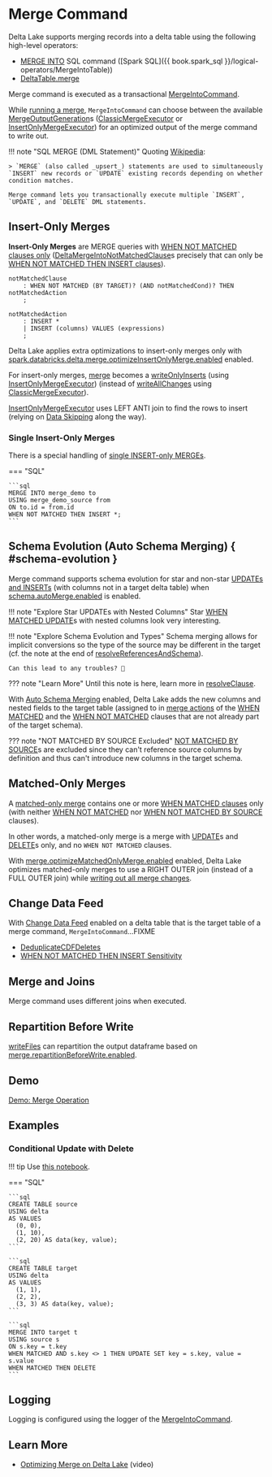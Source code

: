 # Merge Command

Delta Lake supports merging records into a delta table using the following high-level operators:

* [MERGE INTO](../../DeltaAnalysis.md#MergeIntoTable) SQL command ([Spark SQL]({{ book.spark_sql }}/logical-operators/MergeIntoTable))
* [DeltaTable.merge](../../DeltaTable.md#merge)

Merge command is executed as a transactional [MergeIntoCommand](MergeIntoCommand.md).

While [running a merge](MergeIntoCommand.md#runMerge), `MergeIntoCommand` can choose between the available [MergeOutputGeneration](MergeOutputGeneration.md)s ([ClassicMergeExecutor](ClassicMergeExecutor.md) or [InsertOnlyMergeExecutor](InsertOnlyMergeExecutor.md)) for an optimized output of the merge command to write out.

!!! note "SQL MERGE (DML Statement)"
    Quoting [Wikipedia](https://en.wikipedia.org/wiki/Merge_(SQL)):

    > `MERGE` (also called _upsert_) statements are used to simultaneously `INSERT` new records or `UPDATE` existing records depending on whether condition matches.

    Merge command lets you transactionally execute multiple `INSERT`, `UPDATE`, and `DELETE` DML statements.

## Insert-Only Merges

**Insert-Only Merges** are MERGE queries with [WHEN NOT MATCHED clauses only](MergeIntoCommandBase.md#isInsertOnly) ([DeltaMergeIntoNotMatchedClause](DeltaMergeIntoNotMatchedClause.md)s precisely that can only be [WHEN NOT MATCHED THEN INSERT clauses](DeltaMergeIntoNotMatchedInsertClause.md)).

```antlr
notMatchedClause
    : WHEN NOT MATCHED (BY TARGET)? (AND notMatchedCond)? THEN notMatchedAction
    ;

notMatchedAction
    : INSERT *
    | INSERT (columns) VALUES (expressions)
    ;
```

Delta Lake applies extra optimizations to insert-only merges only with [spark.databricks.delta.merge.optimizeInsertOnlyMerge.enabled](../../configuration-properties/index.md#MERGE_INSERT_ONLY_ENABLED) enabled.

For insert-only merges, [merge](MergeIntoCommand.md#runMerge) becomes a [writeOnlyInserts](InsertOnlyMergeExecutor.md#writeOnlyInserts) (using [InsertOnlyMergeExecutor](InsertOnlyMergeExecutor.md)) (instead of [writeAllChanges](ClassicMergeExecutor.md#writeAllChanges) using [ClassicMergeExecutor](ClassicMergeExecutor.md)).

[InsertOnlyMergeExecutor](InsertOnlyMergeExecutor.md#writeOnlyInserts) uses LEFT ANTI join to find the rows to insert (relying on [Data Skipping](../../data-skipping/index.md) along the way).

### Single Insert-Only Merges

There is a special handling of [single INSERT-only MERGEs](MergeIntoCommand.md#isSingleInsertOnly).

=== "SQL"

    ```sql
    MERGE INTO merge_demo to
    USING merge_demo_source from
    ON to.id = from.id
    WHEN NOT MATCHED THEN INSERT *;
    ```

## Schema Evolution (Auto Schema Merging) { #schema-evolution }

Merge command supports schema evolution for star and non-star [UPDATEs and INSERTs](DeltaMergeInto.md#resolveReferencesAndSchema) (with columns not in a target delta table) when [schema.autoMerge.enabled](../../configuration-properties/index.md#schema.autoMerge.enabled) is enabled.

!!! note "Explore Star UPDATEs with Nested Columns"
    Star [WHEN MATCHED UPDATE](DeltaMergeIntoMatchedUpdateClause.md)s with nested columns look very interesting.

!!! note "Explore Schema Evolution and Types"
    Schema merging allows for implicit conversions so the type of the source may be different in the target (cf. the note at the end of [resolveReferencesAndSchema](DeltaMergeInto.md#resolveReferencesAndSchema)).
    
    Can this lead to any troubles? 🤔

??? note "Learn More"
    Until this note is here, learn more in [resolveClause](DeltaMergeInto.md#resolveClause).

With [Auto Schema Merging](../../configuration-properties/index.md#schema.autoMerge.enabled) enabled, Delta Lake adds the new columns and nested fields to the target table (assigned to in [merge actions](DeltaMergeIntoClause.md#actions) of the [WHEN MATCHED](DeltaMergeInto.md#matchedClauses) and the [WHEN NOT MATCHED](DeltaMergeInto.md#notMatchedClauses) clauses that are not already part of the target schema).

??? note "NOT MATCHED BY SOURCE Excluded"
    [NOT MATCHED BY SOURCE](DeltaMergeIntoNotMatchedBySourceClause.md)s are excluded since they can't reference source columns by definition and thus can't introduce new columns in the target schema.

## Matched-Only Merges

A [matched-only merge](MergeIntoCommandBase.md#isMatchedOnly) contains one or more [WHEN MATCHED clauses](MergeIntoCommandBase.md#matchedClauses) only (with neither [WHEN NOT MATCHED](MergeIntoCommandBase.md#notMatchedClauses) nor [WHEN NOT MATCHED BY SOURCE](MergeIntoCommandBase.md#notMatchedBySourceClauses) clauses).

In other words, a matched-only merge is a merge with [UPDATE](DeltaMergeIntoMatchedUpdateClause.md)s and [DELETE](DeltaMergeIntoMatchedDeleteClause.md)s only, and no `WHEN NOT MATCHED` clauses.

With [merge.optimizeMatchedOnlyMerge.enabled](../../configuration-properties/index.md#MERGE_MATCHED_ONLY_ENABLED) enabled, Delta Lake optimizes matched-only merges to use a RIGHT OUTER join (instead of a FULL OUTER join) while [writing out all merge changes](ClassicMergeExecutor.md#writeAllChanges).

## Change Data Feed

With [Change Data Feed](../../change-data-feed/index.md) enabled on a delta table that is the target table of a merge command, `MergeIntoCommand`...FIXME

* [DeduplicateCDFDeletes](DeduplicateCDFDeletes.md)
* [WHEN NOT MATCHED THEN INSERT Sensitivity](MergeOutputGeneration.md#deduplicateCDFDeletes)

## Merge and Joins

Merge command uses different joins when executed.

## Repartition Before Write

[writeFiles](MergeIntoCommandBase.md#writeFiles) can repartition the output dataframe based on [merge.repartitionBeforeWrite.enabled](../../configuration-properties/index.md#merge.repartitionBeforeWrite.enabled).

## Demo

[Demo: Merge Operation](../../demo/merge-operation.md)

## Examples

### Conditional Update with Delete

!!! tip
    Use [this notebook](https://github.com/jaceklaskowski/learn-databricks/blob/main/Delta%20Lake/Merge.sql).

=== "SQL"

    ```sql
    CREATE TABLE source
    USING delta
    AS VALUES
      (0, 0),
      (1, 10),
      (2, 20) AS data(key, value);
    ```

    ```sql
    CREATE TABLE target
    USING delta
    AS VALUES
      (1, 1),
      (2, 2),
      (3, 3) AS data(key, value);
    ```

    ```sql
    MERGE INTO target t
    USING source s
    ON s.key = t.key
    WHEN MATCHED AND s.key <> 1 THEN UPDATE SET key = s.key, value = s.value
    WHEN MATCHED THEN DELETE
    ```

## Logging

Logging is configured using the logger of the [MergeIntoCommand](MergeIntoCommand.md#logging).

## Learn More

* [Optimizing Merge on Delta Lake](https://youtu.be/o2k9PICWdx0) (video)
